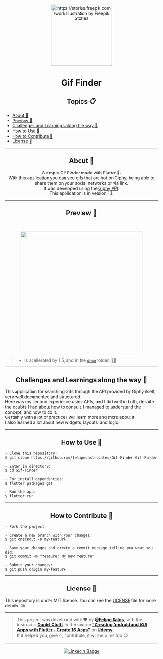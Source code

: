  <p align="center">
      <img src="https://user-images.githubusercontent.com/59374587/92953594-5c2cb080-f438-11ea-9a12-9e04714f92d1.gif" width="200px" alt="https://stories.freepik.com/work Illustration by Freepik Stories"/>
</p>

<h1 align="center">Gif Finder</h1>

   <h2 align="center">Topics 📋</h2>

   <p>
   
   - [About 📖](#about-)
   - [Preview 📱](#preview-)
   - [Challenges and Learnings along the way 🤯](#challenges-and-learnings-along-the-way-)
   - [How to Use 🤔](#how-to-use-)
   - [How to Contribute 💪](#how-to-contribute-)
   - [License 📝](#license-)

   </p>

---

<h2 align="center">About 📖</h2>
   
<p align="center">   
   A simple Gif Finder made with Flutter 💙.<br>
   With this application you can see gifs that are hot on Giphy, being able to share them on your social networks or via link.<br>
   It was developed using the <a href="https://developers.giphy.com/dashboard/">Giphy API</a>.<br>
   This application is in version 1.1.
</p>

---

<h2 align="center">Preview 📱</h2><br>

   <p align="center">
      <img src="demos/demo_1.gif" width="400">
   </p>
   
   > * Is acellerated by 1.5, and in the [`demo`](https://github.com/felipecastrosales/Gif-Finder/tree/master/demos) folder. 🧐📂

---

<h2 align="center">Challenges and Learnings along the way 🤯</h2>

   <p>
   This application for searching Gifs through the API provided by Giphy itself, very well documented and structured.<br>
   Here was my second experience using APIs, and I did well in both, despite the doubts I had about how to consult, I managed to understand the concept, and how to do it.<br>
   Certainly with a lot of practice I will learn more and more about it.<br>
   I also learned a lot about new widgets, layouts, and logic.

   </p> 

---

<h2 align="center">How to Use 🤔</h2>

   ```   
   - Clone this repository:
   $ git clone https://github.com/felipecastrosales/Gif-Finder Gif-Finder

   - Enter in directory:
   $ cd Gif-Finder

   - For install dependencies:
   $ flutter packages get

   - Run the app: 
   $ flutter run
   ```

---

<h2 align="center">How to Contribute 💪</h2>

   ```
   - Fork the project 

   - Create a new branch with your changes:
   $ git checkout -b my-feature

   - Save your changes and create a commit message telling you what you did:
   $ git commit -m "feature: My new feature"

   - Submit your changes:
   $ git push origin my-feature
   ```

---

<h2 align="center">License 📝</h2>

   This repository is under MIT license. You can see the [LICENSE](https://github.com/felipecastrosales/Gif-Finder/blob/master/LICENSE) file for more details. 😉

   ---

   >This project was developed with ❤️ by **[@Felipe Sales](https://www.linkedin.com/in/felipecastrosales/)**, with the instructor **[Daniel Ciolfi](https://linkedin.com/in/danielciolfi)**, in the course  **["Creating Android and iOS Apps with Flutter - Create 16 Apps"](https://www.udemy.com/course/curso-completo-flutter-app-android-ios)** on **[Udemy](https://www.udemy.com/)**.<br>
   If it helped you, give ⭐, contribute, it will help me too 😉

---

   <div align="center">

   [![Linkedin Badge](https://img.shields.io/badge/-Felipe%20Sales-292929?style=flat-square&logo=Linkedin&logoColor=white&link=https://www.linkedin.com/in/felipecastrosales/)](https://www.linkedin.com/in/felipecastrosales/)

   </div>